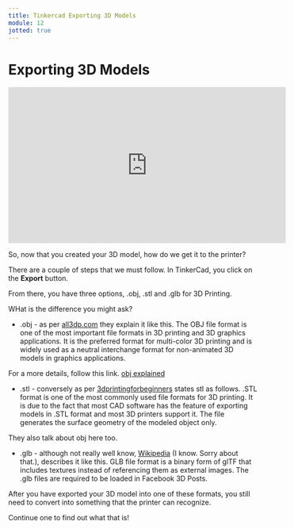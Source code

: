 ```yaml
---
title: Tinkercad Exporting 3D Models
module: 12
jotted: true
---
```


# Exporting 3D Models

<iframe width="560" height="315" src="https://umontana.zoom.us/rec/play/65Mvc-3-rWo3GNGQsASDA6J8W9Toff6s1CAc86JfzEnjV3cFNlKkYrBGZOXOC2f2TipucJEaxks8KcUd?continueMode=true" frameborder="0" allow="accelerometer; autoplay; encrypted-media; gyroscope; picture-in-picture" allowfullscreen></iframe>

So, now that you created your 3D model, how do we get it to the printer?

There are a couple of steps that we must follow.  In TinkerCad, you click on the **Export** button.

From there, you have three options, .obj, .stl and .glb for 3D Printing.

WHat is the difference you might ask?

* .obj - as per [all3dp.com](https://all3dp.com) they explain it like this.  The OBJ file format is one of the most important file formats in 3D printing and 3D graphics applications. It is the preferred format for multi-color 3D printing and is widely used as a neutral interchange format for non-animated 3D models in graphics applications.

For a more details, follow this link. [obj explained](https://all3dp.com/1/obj-file-format-3d-printing-cad/)

* .stl - conversely as per [3dprintingforbeginners](https://3dprintingforbeginners.com/stl-and-obj-files-101/) states stl as follows. .STL format is one of the most commonly used file formats for 3D printing. It is due to the fact that most CAD software has the feature of exporting models in .STL format and most 3D printers support it. The file generates the surface geometry of the modeled object only. 

They also talk about obj here too.

* .glb - although not really well know, [Wikipedia](https://en.wikipedia.org/wiki/GlTF#GLB) (I know. Sorry about that.), describes it like this. GLB file format is a binary form of glTF that includes textures instead of referencing them as external images. The .glb files are required to be loaded in Facebook 3D Posts.

After you have exported your 3D model into one of these formats, you still need to convert into something that the printer can recognize.

Continue one to find out what that is!
